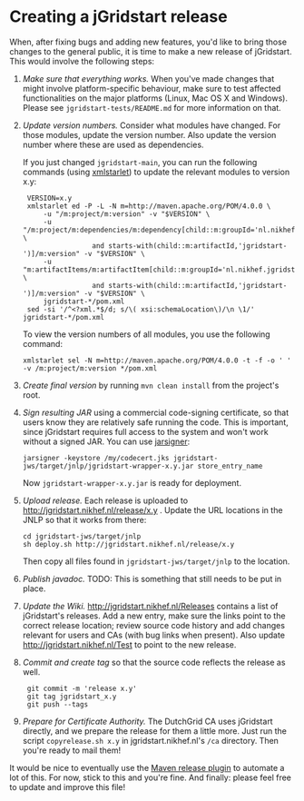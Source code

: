 Creating a jGridstart release
=============================

When, after fixing bugs and adding new features, you'd like to bring those
changes to the general public, it is time to make a new release of jGridstart.
This would involve the following steps:


1. *Make sure that everything works.*
   When you've made changes that might involve platform-specific behaviour,
   make sure to test affected functionalities on the major platforms (Linux,
   Mac OS X and Windows). Please see `jgridstart-tests/README.md` for more
   information on that.


2. *Update version numbers.*
   Consider what modules have changed. For those modules, update the version
   number. Also update the version number where these are used as dependencies.

   If you just changed `jgridstart-main`, you can run the following commands
   (using [xmlstarlet]) to update the relevant modules to version x.y:

        VERSION=x.y
        xmlstarlet ed -P -L -N m=http://maven.apache.org/POM/4.0.0 \
            -u "/m:project/m:version" -v "$VERSION" \
            -u "/m:project/m:dependencies/m:dependency[child::m:groupId='nl.nikhef.jgridstart' \
                        and starts-with(child::m:artifactId,'jgridstart-')]/m:version" -v "$VERSION" \
            -u "m:artifactItems/m:artifactItem[child::m:groupId='nl.nikhef.jgridstart' \
                        and starts-with(child::m:artifactId,'jgridstart-')]/m:version" -v "$VERSION" \
            jgridstart-*/pom.xml
        sed -si '/^<?xml.*$/d; s/\( xsi:schemaLocation\)/\n \1/' jgridstart-*/pom.xml

   To view the version numbers of all modules, you use the following command:
   
       xmlstarlet sel -N m=http://maven.apache.org/POM/4.0.0 -t -f -o ' ' -v /m:project/m:version */pom.xml


3. *Create final version*
   by running `mvn clean install` from the project's root.


4. *Sign resulting JAR*
   using a commercial code-signing certificate, so that users know they are
   relatively safe running the code. This is important, since jGridstart
   requires full access to the system and won't work without a signed JAR.
   You can use [jarsigner]:

       jarsigner -keystore /my/codecert.jks jgridstart-jws/target/jnlp/jgridstart-wrapper-x.y.jar store_entry_name

   Now `jgridstart-wrapper-x.y.jar` is ready for deployment.


5. *Upload release.*
   Each release is uploaded to http://jgridstart.nikhef.nl/release/x.y .
   Update the URL locations in the JNLP so that it works from there:

       cd jgridstart-jws/target/jnlp
       sh deploy.sh http://jgridstart.nikhef.nl/release/x.y

   Then copy all files found in `jgridstart-jws/target/jnlp` to the location.


6. *Publish javadoc.*
   TODO: This is something that still needs to be put in place.


7. *Update the Wiki.*
   http://jgridstart.nikhef.nl/Releases contains a list of jGridstart's
   releases. Add a new entry, make sure the links point to the correct release
   location; review source code history and add changes relevant for users and
   CAs (with bug links when present).
   Also update http://jgridstart.nikhef.nl/Test to point to the new release.


8. *Commit and create tag* so that the source code reflects the release as well.

        git commit -m 'release x.y'
        git tag jgridstart_x.y
        git push --tags


9. *Prepare for Certificate Authority.* The DutchGrid CA uses jGridstart
   directly, and we prepare the release for them a little more. Just run the
   script `copyrelease.sh x.y` in jgridstart.nikhef.nl's `/ca` directory. Then
   you're ready to mail them!



It would be nice to eventually use the [Maven release plugin] to automate a lot of this.
For now, stick to this and you're fine.
And finally: please feel free to update and improve this file!


[xmlstarlet]: http://xmlstar.sourceforge.net/
[jarsigner]: http://docs.oracle.com/javase/7/docs/technotes/tools/solaris/jarsigner.html
[Maven release plugin]: http://maven.apache.org/plugins/maven-release-plugin
